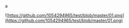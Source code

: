 a

![https://github.com/1054294965/test/blob/master/01.png](https://github.com/1054294965/test/blob/master/01.png)


